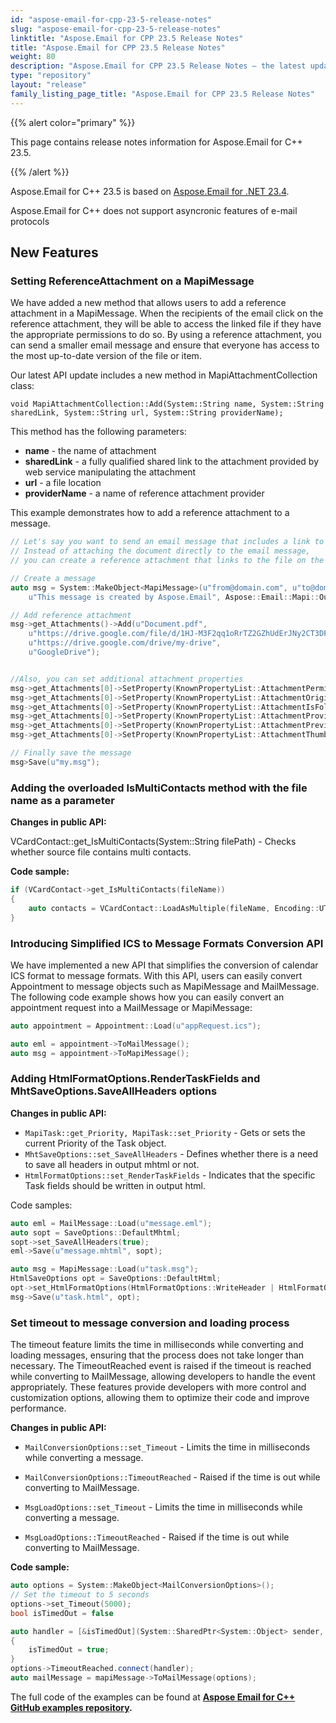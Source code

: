 ```yaml
---
id: "aspose-email-for-cpp-23-5-release-notes"
slug: "aspose-email-for-cpp-23-5-release-notes"
linktitle: "Aspose.Email for CPP 23.5 Release Notes"
title: "Aspose.Email for CPP 23.5 Release Notes"
weight: 80
description: "Aspose.Email for CPP 23.5 Release Notes – the latest updates and fixes."
type: "repository"
layout: "release"
family_listing_page_title: "Aspose.Email for CPP 23.5 Release Notes"
---
```


{{% alert color="primary" %}}

This page contains release notes information for Aspose.Email for C++ 23.5.

{{% /alert %}}

Aspose.Email for C++ 23.5 is based on [Aspose.Email for .NET 23.4](/email/net/release-notes/2023/aspose-email-for-net-23-4-release-notes/).

Aspose.Email for C++ does not support asyncronic features of e-mail protocols

## **New Features**


### **Setting ReferenceAttachment on a MapiMessage**

We have added a new method that allows users to add a reference attachment in a MapiMessage. When the recipients of the email click on the reference attachment, they will be able to access the linked file if they have the appropriate permissions to do so. By using a reference attachment, you can send a smaller email message and ensure that everyone has access to the most up-to-date version of the file or item.

Our latest API update includes a new method in MapiAttachmentCollection class:

```
void MapiAttachmentCollection::Add(System::String name, System::String sharedLink, System::String url, System::String providerName);
```
This method has the following parameters:

- **name** - the name of attachment
- **sharedLink** - a fully qualified shared link to the attachment provided by web service manipulating the attachment
- **url** - a file location
- **providerName** - a name of reference attachment provider

This example demonstrates how to add a reference attachment to a message.

```cpp
// Let's say you want to send an email message that includes a link to a Document.pdf file stored on a Google Drive.
// Instead of attaching the document directly to the email message,
// you can create a reference attachment that links to the file on the Google Drive.

// Create a message
auto msg = System::MakeObject<MapiMessage>(u"from@domain.com", u"to@domain.com", u"Outlook message file",
    u"This message is created by Aspose.Email", Aspose::Email::Mapi::OutlookMessageFormat::Unicode);

// Add reference attachment
msg->get_Attachments()->Add(u"Document.pdf",
    u"https://drive.google.com/file/d/1HJ-M3F2qq1oRrTZ2GZhUdErJNy2CT3DF/",
    u"https://drive.google.com/drive/my-drive",
    u"GoogleDrive");


//Also, you can set additional attachment properties
msg->get_Attachments[0]->SetProperty(KnownPropertyList::AttachmentPermissionType, AttachmentPermissionType::AnyoneCanEdit);
msg->get_Attachments[0]->SetProperty(KnownPropertyList::AttachmentOriginalPermissionType, 0);
msg->get_Attachments[0]->SetProperty(KnownPropertyList::AttachmentIsFolder, false);
msg->get_Attachments[0]->SetProperty(KnownPropertyList::AttachmentProviderEndpointUrl, u"");
msg->get_Attachments[0]->SetProperty(KnownPropertyList::AttachmentPreviewUrl, u"");
msg->get_Attachments[0]->SetProperty(KnownPropertyList::AttachmentThumbnailUrl, u"");

// Finally save the message
msg>Save(u"my.msg");
```

### **Adding the overloaded IsMultiContacts method with the file name as a parameter**

**Changes in public API:**

VCardContact::get_IsMultiContacts(System::String filePath) - Checks whether source file contains multi contacts.

**Code sample:**

```cpp
if (VCardContact->get_IsMultiContacts(fileName))
{
    auto contacts = VCardContact::LoadAsMultiple(fileName, Encoding::UTF8);
}
```

### **Introducing Simplified ICS to Message Formats Conversion API**

We have implemented a new API that simplifies the conversion of calendar ICS format to message formats. With this API, users can easily convert Appointment to message objects such as MapiMessage and MailMessage.
The following code example shows how you can easily convert an appointment request into a MailMessage or MapiMessage:

```cpp
auto appointment = Appointment::Load(u"appRequest.ics");

auto eml = appointment->ToMailMessage();
auto msg = appointment->ToMapiMessage();
```

### **Adding HtmlFormatOptions.RenderTaskFields and MhtSaveOptions.SaveAllHeaders options**

**Changes in public API:**

- `MapiTask::get_Priority, MapiTask::set_Priority`  - Gets or sets the current Priority of the Task object.
- `MhtSaveOptions::set_SaveAllHeaders` - Defines whether there is a need to save all headers in output mhtml or not.
- `HtmlFormatOptions::set_RenderTaskFields` - Indicates that the specific Task fields should be written in output html.

Code samples:

```cpp
auto eml = MailMessage::Load(u"message.eml");
auto sopt = SaveOptions::DefaultMhtml;
sopt->set_SaveAllHeaders(true);
eml->Save(u"message.mhtml", sopt);
```

```cpp
auto msg = MapiMessage::Load(u"task.msg");
HtmlSaveOptions opt = SaveOptions::DefaultHtml;
opt->set_HtmlFormatOptions(HtmlFormatOptions::WriteHeader | HtmlFormatOptions::RenderTaskFields)
msg->Save(u"task.html", opt);
```

### **Set timeout to message conversion and loading process**

The timeout feature limits the time in milliseconds while converting and loading messages, ensuring that the process does not take longer than necessary. The TimeoutReached event is raised if the timeout is reached while converting to MailMessage, allowing developers to handle the event appropriately.
These features provide developers with more control and customization options, allowing them to optimize their code and improve performance.

**Changes in public API:**

- `MailConversionOptions::set_Timeout` - Limits the time in milliseconds while converting a message.
- `MailConversionOptions::TimeoutReached` - Raised if the time is out while converting to MailMessage.

- `MsgLoadOptions::set_Timeout` - Limits the time in milliseconds while converting a message.
- `MsgLoadOptions::TimeoutReached` - Raised if the time is out while converting to MailMessage.

**Code sample:**

```cpp
auto options = System::MakeObject<MailConversionOptions>();
// Set the timeout to 5 seconds
options->set_Timeout(5000);
bool isTimedOut = false

auto handler = [&isTimedOut](System::SharedPtr<System::Object> sender, System::SharedPtr<System::EventArgs> args
{
    isTimedOut = true;
}
options->TimeoutReached.connect(handler);
auto mailMessage = mapiMessage->ToMailMessage(options);
```

The full code of the examples can be found at **[Aspose Email for C++ GitHub examples repository](https://github.com/aspose-email/Aspose.Email-for-C).**
